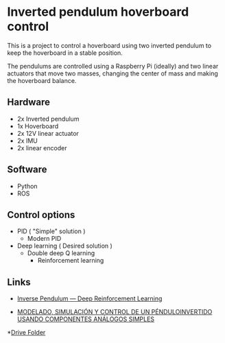 # Inverted pendulum hoverboard control

This is a project to control a hoverboard using two inverted pendulum to keep the hoverboard in a stable position.

The pendulums are controlled using a Raspberry Pi (ideally) and two linear actuators that move two masses, changing the center of mass and making the hoverboard balance.

## Hardware

* 2x Inverted pendulum
* 1x Hoverboard
* 2x 12V linear actuator
* 2x IMU
* 2x linear encoder

## Software

* Python
* ROS

## Control options

* PID ( "Simple" solution )
  * Modern PID
* Deep learning ( Desired solution )
  * Double deep Q learning
    * Reinforcement learning

## Links

* [Inverse Pendulum — Deep Reinforcement Learning](https://medium.com/mlearning-ai/inverse-pendulum-deep-reinforcement-learning-a22689e14e34)

* [MODELADO, SIMULACIÓN Y CONTROL DE UN PÉNDULOINVERTIDO USANDO COMPONENTES ANÁLOGOS SIMPLES](https://www.studocu.com/latam/document/universidad-autonoma-de-occidente/control-1/pendulo-invertido/10076977)

*[Drive Folder](https://drive.google.com/drive/u/1/folders/0ACoW_Sr1GQcIUk9PVA)
